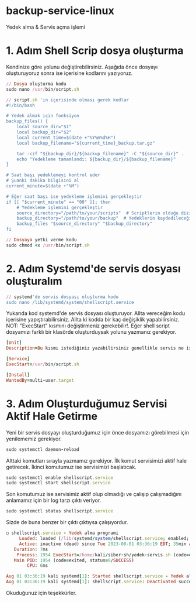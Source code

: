 # backup-service-linux
Yedek alma &amp; Servis açma işlemi

# 1. Adım Shell Scrip dosya oluşturma
Kendinize göre yolunu değiştirebilirsiniz. Aşağıda önce dosyayı oluşturuyoruz sonra ise içerisine kodlarını yazıyoruz.

```ruby
// Dosya oluşturma kodu
sudo nano /usr/bin/script.sh
```
```ruby
// script.sh 'ın içerisinde olması gerek kodlar
#!/bin/bash

# Yedek almak için fonksiyon
backup_files() {
    local source_dir="$1"
    local backup_dir="$2"
    local current_time=$(date +"%Y%m%d%H")
    local backup_filename="${current_time}_backup.tar.gz"

    tar -czf "${backup_dir}/${backup_filename}" -C "${source_dir}" .
    echo "Yedekleme tamamlandı: ${backup_dir}/${backup_filename}"
}

# Saat başı yedeklemeyi kontrol eder
# Şuanki dakika bilgisini al
current_minute=$(date +"%M")

# Eğer saat başı ise yedekleme işlemini gerçekleştir
if [[ "$current_minute" == "00" ]]; then
    # Yedekleme işlemini gerçekleştir
    source_directory="/path/to/your/scripts"  # Scriptlerin olduğu dizin
    backup_directory="/path/to/your/backup"  # Yedeklerin kaydedileceği dizin
    backup_files "$source_directory" "$backup_directory"
fi
```
```ruby
// Dosyaya yetki verme kodu
sudo chmod +x /usr/bin/script.sh 
```

# 2. Adım Systemd'de servis dosyası oluşturalım
```ruby
// systemd'de servis dosyası oluşturma kodu
sudo nano /lib/systemd/system/shellscript.service 
```

Yukarıda kod systemd'de servis dosyası oluşturuyor. Allta vereceğim kodu içerisine yapıştırabilirsiniz. Allta ki kodda bir kaç değişiklik yapabilirsiniz.
NOT: "ExecStart" kısmını değiştirmeniz gerekebilir!. Eğer shell script dosyamızı farklı bir klasörde oluşturduysak yolunu yazmanız gerekiyor.

```ruby
[Unit]
Description=Bu kısmı istediğiniz yazabilirsiniz genellikle servis ne iş yaparsa o yazılır. Yedek Alma servis

[Service]
ExecStart=/usr/bin/script.sh

[Install]
WantedBy=multi-user.target
```
# 3. Adım Oluşturduğumuz Servisi Aktif Hale Getirme

Yeni bir servis dosyayı oluşturduğumuz için önce dosyamızı görebilmesi için yenilememiz gerekiyor.

```ruby
sudo systemctl daemon-reload
```

Alttaki komutları sırayla yazmamız gerekiyor. İlk komut servisimizi aktif hale getirecek. İkinci komutumuz ise servisimizi başlatıcak.

```ruby
sudo systemctl enable shellscript.service 
sudo systemctl start shellscript.service 
```

Son komutumuz ise servisimiz aktif olup olmadığı ve çalışıp çalışmadığını anlamamız için bir log tarzı çıktı veriyor.
```ruby
sudo systemctl status shellscript.service 
```

Sizde de buna benzer bir çıktı çıktıysa çalışıyordur.
```ruby
○ shellscript.service - Yedek alma programi
     Loaded: loaded (/lib/systemd/system/shellscript.service; enabled; preset: disabled)
     Active: inactive (dead) since Tue 2023-08-01 03:36:19 EDT; 35min ago
   Duration: 7ms
    Process: 1954 ExecStart=/home/kali/siber-sh/yedek-servis.sh (code=exited, status=0/SUCCESS)
   Main PID: 1954 (code=exited, status=0/SUCCESS)
        CPU: 6ms

Aug 01 03:36:19 kali systemd[1]: Started shellscript.service - Yedek alma programi.
Aug 01 03:36:19 kali systemd[1]: shellscript.service: Deactivated successfully.
```

Okuduğunuz için teşekkürler.
